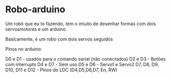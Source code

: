 # Robo-arduino
Um robô que eu to fazendo, tem o intuito de desenhar formas com dois servosmotores e um arduino.

Basicamente, é um robo com dois servos seguidos

Pinos no arduino:

D0 e D1 - usados para o comando serial (não conectados)
D2 e D3 - Botões com interrupts
D4 e D7 - Sem uso
D5 e D6 - Servo1 e Servo2
D7, D8, D9, D10, D11 e D12 - Pinos do LDC (D4,D5,D6,D7, En, RW)
